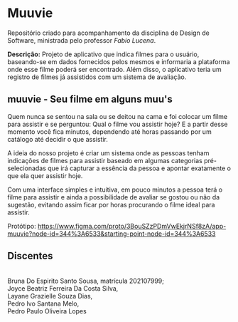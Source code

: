 # Muuvie
Repositório criado para acompanhamento da disciplina de Design de Software, ministrada pelo professor <i>Fabio Lucena</i>.

<b>Descrição:</b>
Projeto de aplicativo que indica filmes para o usuário, baseando-se em dados fornecidos pelos mesmos e informaria a plataforma onde esse filme poderá ser encontrado. Além disso, o aplicativo teria um registro de filmes já assistidos com um sistema de avaliação.
<br>

## muuvie - Seu filme em alguns muu's
Quem nunca se sentou na sala ou se deitou na cama e foi colocar um filme para assistir e se perguntou: Qual o filme vou assistir hoje? E a partir desse momento você fica minutos, dependendo até horas passando por um catálogo até decidir o que assistir.

A ideia do nosso projeto é criar um sistema onde as pessoas tenham indicações de filmes para assistir baseado em algumas categorias pré-selecionadas que irá capturar a essência da pessoa e apontar exatamente o que ela quer assistir hoje.

Com uma interface simples e intuitiva, em pouco minutos a pessoa terá o filme para assistir e ainda a possibilidade de avaliar se gostou ou não da sugestão, evitando assim ficar por horas procurando o filme ideal para assistir.

Protótipo: https://www.figma.com/proto/3BouSZzPDmVwEkjrNSf8zA/app-muuvie?node-id=344%3A6533&starting-point-node-id=344%3A6533
<br>

## Discentes
<br>Bruna Do Espirito Santo Sousa, matrícula 202107999;<br>
Joyce Beatriz Ferreira Da Costa Silva,<br>
Layane Grazielle Souza Dias,<br>
Pedro Ivo Santana Melo,<br>
Pedro Paulo Oliveira Lopes
